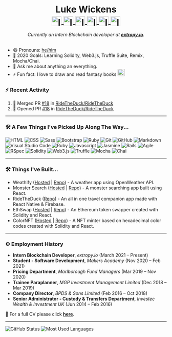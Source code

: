 <h1 align="center"> Luke Wickens
<br>
<a href="https://linkedin.com/in/lukewickens">
  <img align="center" alt="lukewickens1989 | LinkedIn" width="30px" src="https://github.com/TheDudeThatCode/TheDudeThatCode/blob/master/Assets/Linkedin.svg" />
</a>
<a href="mailto:lukewickens1989@gmail.com">
  <img align="center" alt="lukewickens1989 | Email" width="30px" src="https://github.com/TheDudeThatCode/TheDudeThatCode/blob/master/Assets/Gmail.svg" />
</a>
<a href="https://lukewickens1989.medium.com/">
<img align="center" alt="lukewickens1989 | Medium" width="30px" src="https://cdn.jsdelivr.net/npm/simple-icons@v3/icons/medium.svg" />
</a>
<a href="https://www.codewars.com/users/lukewickens1989">
<img align="center" alt="lukewickens1989 | Codewars" width="30px" src="https://cdn.jsdelivr.net/npm/simple-icons@3.12.3/icons/codewars.svg" />
</a>
<a href="https://https://www.instagram.com/mustytomes/">
<img align="center" alt="lukewickens1989 | Instagram" width="30px" src="https://github.com/TheDudeThatCode/TheDudeThatCode/blob/master/Assets/Instagram.svg" />
</a>
<a href="https://www.twitter.com/luke_wickens">
<img align="center" alt="lukewickens1989 | Twitter" width="30px" src="https://github.com/TheDudeThatCode/TheDudeThatCode/blob/master/Assets/Twitter.svg" />
</a>
</h1>

<p align="center">
  <em>
    Currently an Intern Blockchain developer at <a href="https://extropy.io/"> <b>extropy.io</b></a>. <br>
    &nbsp;
  </em> 
  <br>
</p>

- 😄 Pronouns: <a href="https://pronoun.is/he">he/him</a>
- 🥅 2020 Goals: Learning Solidity, Web3.js, Truffle Suite, Remix, Mocha/Chai.
- 💬 Ask me about anything an everything.
- ⚡ Fun fact: I love to draw and read fantasy books <img src="https://github.com/TheDudeThatCode/TheDudeThatCode/blob/master/Assets/gandalf_parrot.gif" width="22px">

### :zap: Recent Activity
<!--START_SECTION:activity-->
1. 🎉 Merged PR [#18](https://github.com/RideTheDuck/RideTheDuck/pull/18) in [RideTheDuck/RideTheDuck](https://github.com/RideTheDuck/RideTheDuck)
2. 💪 Opened PR [#18](https://github.com/RideTheDuck/RideTheDuck/pull/18) in [RideTheDuck/RideTheDuck](https://github.com/RideTheDuck/RideTheDuck)
<!--END_SECTION:activity-->

---

### 🛠  A Few Things I've Picked Up Along The Way...

![HTML](https://img.shields.io/badge/-HTML-333333?style=flat&logo=HTML5)
![CSS](https://img.shields.io/badge/-CSS-333333?style=flat&logo=CSS3&logoColor=1572B6)
![Sass](https://img.shields.io/badge/-Sass-333333?style=flat&logo=sass3&logoColor=1572B6)
![Bootstrap](https://img.shields.io/badge/-Bootstrap-333333?style=flat&logo=bootstrap&logoColor=563D7C)
![Ruby](https://img.shields.io/badge/-Ruby-333333?style=flat&logo=ruby&logoColor=FF5733)
![Git](https://img.shields.io/badge/-Git-333333?style=flat&logo=git)
![GitHub](https://img.shields.io/badge/-GitHub-333333?style=flat&logo=github)
![Markdown](https://img.shields.io/badge/-Markdown-333333?style=flat&logo=markdown)
![Visual Studio Code](https://img.shields.io/badge/-Visual%20Studio%20Code-333333?style=flat&logo=visual-studio-code&logoColor=007ACC)
![Ruby](https://img.shields.io/badge/-Ruby-333333?style=flat&logo=ruby&logoColor=FF5733)
![Javascript](https://img.shields.io/badge/-Javascript-333333?style=flat&logo=javascript)
![Jasmine](https://img.shields.io/badge/-Jasmine-333333?style=flat&logo=jasmine)
![Rails](https://img.shields.io/badge/-Rails-333333?style=flat&logo=rails)
![Agile](https://img.shields.io/badge/-Agile-333333?style=flat&logo=agile)
![RSpec](https://img.shields.io/badge/-RSpec-333333?style=flat&logo=rspec)
![Solidity](https://img.shields.io/badge/-Solidity-333333?style=flat&logo=solidity)
![Web3.js](https://img.shields.io/badge/-Web3-333333?style=flat&logo=web3)
![Truffle](https://img.shields.io/badge/-Truffle-333333?style=flat&logo=truffle)
![Mocha](https://img.shields.io/badge/-Mocha-333333?style=flat&logo=mocha)
![Chai](https://img.shields.io/badge/-Chai-333333?style=flat&logo=chai)

---

### 🛠  Things I've Built...
* Weathify (<a href="http://weathify.surge.sh/">Hosted</a> | <a href="https://github.com/lukewickens1989/weathify">Repo</a>) - A weather app using OpenWeather API.
* Monster Search (<a href="http://monstersearch.surge.sh/">Hosted</a> | <a href="https://github.com/lukewickens1989/monster_search/">Repo</a>) - A monster searching app built using React.
* RideTheDuck (<a href="https://github.com/RideTheDuck/RideTheDuck">Repo</a>) - An all in one travel companion app made with React Native & Firebase.
* EthSwap (<a href='http://eethereumswapp.surge.sh/'>Hosted</a> | <a href="https://github.com/lukewickens1989/ethSwap">Repo</a>) - An Ethereum token swapper created with Solidity and React.
* ColorNFT (<a href='http://hexcolornft.surge.sh/'>Hosted</a> | <a href="https://github.com/lukewickens1989/color_nfts">Repo</a>) - A NFT minter based on hexadecimal color codes created with Solidity and React.

---


### ⚙️ Employment History
 * <strong>Intern Blockchain Developer</strong>, <em>extropy.io</em> (March 2021 – Present) 
 * <strong>Student - Software Development</strong>, <em>Makers Academy</em> (Nov 2020 – Feb 2021)  
 * <strong>Pricing Department</strong>, <em>Marlborough Fund Managers</em> (Mar 2019 – Nov 2020)  
 * <strong>Trainee Paraplanner</strong>, <em>MGP Investment Management Limited</em> (Dec 2018 – Mar 2019)   
 * <strong>Company Director</strong>, <em>BPDS & Sons Limited</em> (Feb 2016 – Oct 2018)    
 * <strong>Senior Administrator - Custody & Transfers Department</strong>, <em>Investec Wealth & Investment UK</em> (Jun 2014 – Feb 2016)  
 
📗 For a full CV please click <strong><a href=".github/workflows/Luke_Wickens_Resume.pdf">here</a></strong>. 

---

<p align="left">
<img src="https://github-readme-stats-one-roan.vercel.app/api?username=lukewickens1989&count_private=true&show_icons=true&theme=graywhite" alt="GitHub Status"/>
<img src ="https://github-readme-stats-one-roan.vercel.app/api/top-langs/?username=lukewickens1989&count_private=true&show_icons=true&layout=compact&theme=graywhite" alt="Most Used Languages">
<br>
</p>
<br>


<!--
**lukewickens1989/lukewickens1989** is a ✨ _special_ ✨ repository because its `README.md` (this file) appears on your GitHub profile.

Here are some ideas to get you started:

- 🔭 I’m currently working on ...
- 🌱 I’m currently learning ...
- 👯 I’m looking to collaborate on ...
- 🤔 I’m looking for help with ...
- 💬 Ask me about ...
- 📫 How to reach me: ...
- 😄 Pronouns: ...
- ⚡ Fun fact: ...
-->
